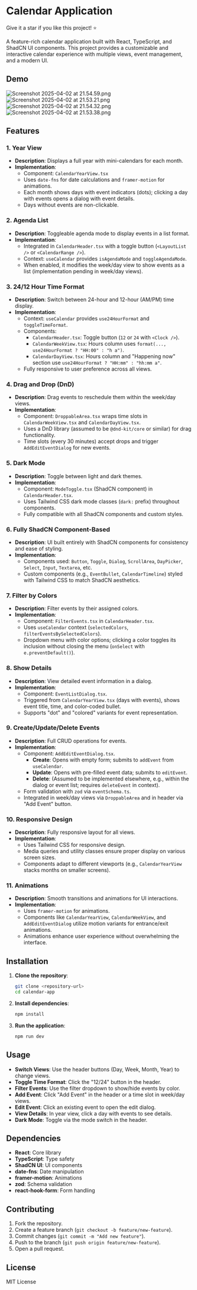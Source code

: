 # Calendar Application

Give it a star if you like this project! ⭐

A feature-rich calendar application built with React, TypeScript, and ShadCN UI components. This project provides a
customizable and interactive calendar experience with multiple views, event management, and a modern UI.

## Demo

![Screenshot 2025-04-02 at 21.54.59.png](screenshots/Screenshot%202025-04-02%20at%2021.54.59.png)
![Screenshot 2025-04-02 at 21.53.21.png](screenshots/Screenshot%202025-04-02%20at%2021.53.21.png)
![Screenshot 2025-04-02 at 21.54.32.png](screenshots/Screenshot%202025-04-02%20at%2021.54.32.png)
![Screenshot 2025-04-02 at 21.53.38.png](screenshots/Screenshot%202025-04-02%20at%2021.53.38.png)

## Features

### 1. Year View

- **Description**: Displays a full year with mini-calendars for each month.
- **Implementation**:
    - Component: `CalendarYearView.tsx`
    - Uses `date-fns` for date calculations and `framer-motion` for animations.
    - Each month shows days with event indicators (dots); clicking a day with events opens a dialog with event details.
    - Days without events are non-clickable.

### 2. Agenda List

- **Description**: Toggleable agenda mode to display events in a list format.
- **Implementation**:
    - Integrated in `CalendarHeader.tsx` with a toggle button (`<LayoutList />` or `<CalendarRange />`).
    - Context: `useCalendar` provides `isAgendaMode` and `toggleAgendaMode`.
    - When enabled, it modifies the week/day view to show events as a list (implementation pending in week/day views).

### 3. 24/12 Hour Time Format

- **Description**: Switch between 24-hour and 12-hour (AM/PM) time display.
- **Implementation**:
    - Context: `useCalendar` provides `use24HourFormat` and `toggleTimeFormat`.
    - Components:
        - `CalendarHeader.tsx`: Toggle button (`12` or `24` with `<Clock />`).
        - `CalendarWeekView.tsx`: Hours column uses `format(..., use24HourFormat ? "HH:00" : "h a")`.
        - `CalendarDayView.tsx`: Hours column and "Happening now" section use `use24HourFormat ? "HH:mm" : "hh:mm a"`.
    - Fully responsive to user preference across all views.

### 4. Drag and Drop (DnD)

- **Description**: Drag events to reschedule them within the week/day views.
- **Implementation**:
    - Component: `DroppableArea.tsx` wraps time slots in `CalendarWeekView.tsx` and `CalendarDayView.tsx`.
    - Uses a DnD library (assumed to be `@dnd-kit/core` or similar) for drag functionality.
    - Time slots (every 30 minutes) accept drops and trigger `AddEditEventDialog` for new events.

### 5. Dark Mode

- **Description**: Toggle between light and dark themes.
- **Implementation**:
    - Component: `ModeToggle.tsx` (ShadCN component) in `CalendarHeader.tsx`.
    - Uses Tailwind CSS dark mode classes (`dark:` prefix) throughout components.
    - Fully compatible with all ShadCN components and custom styles.

### 6. Fully ShadCN Component-Based

- **Description**: UI built entirely with ShadCN components for consistency and ease of styling.
- **Implementation**:
    - Components used: `Button`, `Toggle`, `Dialog`, `ScrollArea`, `DayPicker`, `Select`, `Input`, `Textarea`, etc.
    - Custom components (e.g., `EventBullet`, `CalendarTimeline`) styled with Tailwind CSS to match ShadCN aesthetics.

### 7. Filter by Colors

- **Description**: Filter events by their assigned colors.
- **Implementation**:
    - Component: `FilterEvents.tsx` in `CalendarHeader.tsx`.
    - Uses `useCalendar` context (`selectedColors`, `filterEventsBySelectedColors`).
    - Dropdown menu with color options; clicking a color toggles its inclusion without closing the menu (`onSelect` with
      `e.preventDefault()`).

### 8. Show Details

- **Description**: View detailed event information in a dialog.
- **Implementation**:
    - Component: `EventListDialog.tsx`.
    - Triggered from `CalendarYearView.tsx` (days with events), shows event title, time, and color-coded bullet.
    - Supports "dot" and "colored" variants for event representation.

### 9. Create/Update/Delete Events

- **Description**: Full CRUD operations for events.
- **Implementation**:
    - Component: `AddEditEventDialog.tsx`.
        - **Create**: Opens with empty form; submits to `addEvent` from `useCalendar`.
        - **Update**: Opens with pre-filled event data; submits to `editEvent`.
        - **Delete**: (Assumed to be implemented elsewhere, e.g., within the dialog or event list; requires
          `deleteEvent` in context).
    - Form validation with `zod` via `eventSchema.ts`.
    - Integrated in week/day views via `DroppableArea` and in header via "Add Event" button.

### 10. Responsive Design

- **Description**: Fully responsive layout for all views.
- **Implementation**:
    - Uses Tailwind CSS for responsive design.
    - Media queries and utility classes ensure proper display on various screen sizes.
    - Components adapt to different viewports (e.g., `CalendarYearView` stacks months on smaller screens).

### 11. Animations

- **Description**: Smooth transitions and animations for UI interactions.
- **Implementation**:
    - Uses `framer-motion` for animations.
    - Components like `CalendarYearView`, `CalendarWeekView`, and `AddEditEventDialog` utilize motion variants for
      entrance/exit animations.
    - Animations enhance user experience without overwhelming the interface.

## Installation

1. **Clone the repository**:
   ```bash
   git clone <repository-url>
   cd calendar-app
   ```

2. **Install dependencies**:
   ```bash
   npm install
   ```

3. **Run the application**:
   ```bash
   npm run dev
   ```

## Usage

- **Switch Views**: Use the header buttons (Day, Week, Month, Year) to change views.
- **Toggle Time Format**: Click the "12/24" button in the header.
- **Filter Events**: Use the filter dropdown to show/hide events by color.
- **Add Event**: Click "Add Event" in the header or a time slot in week/day views.
- **Edit Event**: Click an existing event to open the edit dialog.
- **View Details**: In year view, click a day with events to see details.
- **Dark Mode**: Toggle via the mode switch in the header.


## Dependencies

- **React**: Core library
- **TypeScript**: Type safety
- **ShadCN UI**: UI components
- **date-fns**: Date manipulation
- **framer-motion**: Animations
- **zod**: Schema validation
- **react-hook-form**: Form handling

## Contributing

1. Fork the repository.
2. Create a feature branch (`git checkout -b feature/new-feature`).
3. Commit changes (`git commit -m "Add new feature"`).
4. Push to the branch (`git push origin feature/new-feature`).
5. Open a pull request.

## License

MIT License